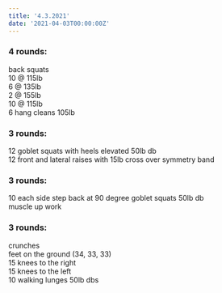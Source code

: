 ```yaml
---
title: '4.3.2021'
date: '2021-04-03T00:00:00Z'
---
```


### 4 rounds:  
back squats    
    10 @ 115lb  
    6 @ 135lb  
    2 @ 155lb  
    10 @ 115lb        
6 hang cleans 105lb            
  
### 3 rounds:  
12 goblet squats with heels elevated 50lb db         
12 front and lateral raises with 15lb cross over symmetry band           

### 3 rounds:  
10 each side step back at 90 degree goblet squats 50lb db         
muscle up work  

### 3 rounds:  
crunches  
    feet on the ground (34, 33, 33)  
    15 knees to the right  
    15 knees to the left           
10 walking lunges 50lb dbs   